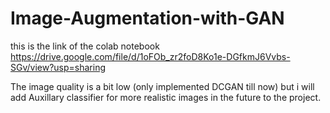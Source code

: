 # Image-Augmentation-with-GAN

this is the link of the colab notebook
https://drive.google.com/file/d/1oFOb_zr2foD8Ko1e-DGfkmJ6Vvbs-SGv/view?usp=sharing

The image quality is a bit low (only implemented DCGAN till now) but i will add Auxillary classifier for more realistic images in the future to the project.
